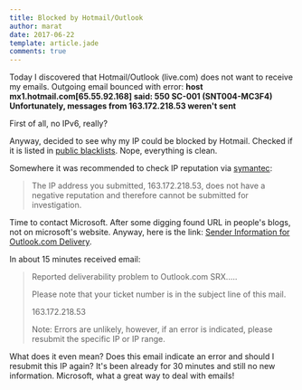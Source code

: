 ```yaml
---
title: Blocked by Hotmail/Outlook
author: marat
date: 2017-06-22
template: article.jade
comments: true
---
```


Today I discovered that Hotmail/Outlook (live.com) does not want to receive my emails.
Outgoing email bounced with error: 
**host mx1.hotmail.com[65.55.92.168] said: 550 SC-001 (SNT004-MC3F4) Unfortunately, messages from 163.172.218.53 weren't sent**

<span class="more"></span>

First of all, no IPv6, really?

Anyway, decided to see why my IP could be blocked by Hotmail. 
Checked if it is listed in [public blacklists](https://mxtoolbox.com/blacklists.aspx).
Nope, everything is clean.

Somewhere it was recommended to check IP reputation via [symantec](http://ipremoval.sms.symantec.com/lookup/): 
> The IP address you submitted, 163.172.218.53, does not have a negative reputation 
> and therefore cannot be submitted for investigation.


Time to contact Microsoft. After some digging found URL in people's blogs, not on microsoft's website. Anyway, here is the link:
[Sender Information for Outlook.com Delivery](https://support.microsoft.com/en-us/getsupport?oaspworkflow=start_1.0.0.0&wfname=capsub&productkey=edfsmsbl3&locale=en-us). 

In about 15 minutes received email:
> Reported deliverability problem to Outlook.com SRX.....
>
> Please note that your ticket number is in the subject line of this mail.
>
> 163.172.218.53
>
> Note: Errors are unlikely, however, if an error is indicated, please resubmit the specific IP or IP range.

What does it even mean? Does this email indicate an error and should I resubmit this IP again?
It's been already for 30 minutes and still no new information. Microsoft, what a great way to deal with emails!
